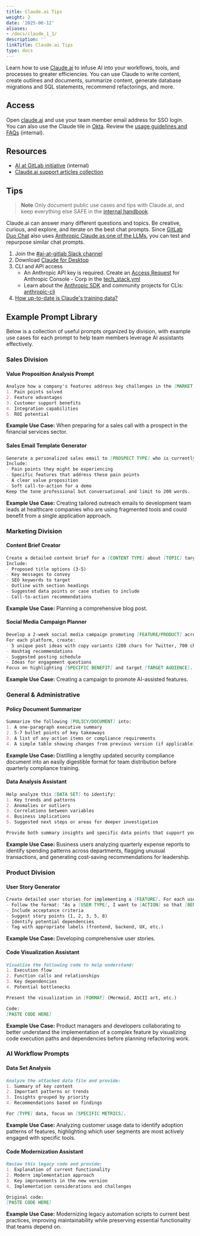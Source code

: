 ```yaml
---
title: Claude.ai Tips
weight: 2
date: '2025-06-12'
aliases:
- /docs/claude_1_1/
description: ''
linkTitle: Claude.ai Tips
type: docs
---
```


Learn how to use [Claude.ai](https://claude.ai/) to infuse AI into your workflows, tools, and processes to greater efficiencies. You can use Claude to write content, create outlines and documents, summarize content, generate database migrations and SQL statements, recommend refactorings, and more.

## Access

Open [claude.ai](https://claude.ai/) and use your team member email address for SSO login. You can also use the Claude tile in [Okta](/handbook/it/okta/). Review the [usage guidelines and FAQs](https://internal.gitlab.com/handbook/company/ai-at-gitlab/#usage-guidelines-and-faqs) (internal).

## Resources

- [AI at GitLab initiative](https://internal.gitlab.com/handbook/company/ai-at-gitlab/) (internal)
- [Claude.ai support articles collection](https://support.anthropic.com/en/collections/4078531-claude-ai)

## Tips

> **Note** Only document public use cases and tips with Claude.ai, and keep everything else SAFE in the [internal handbook](https://internal.gitlab.com/handbook/company/ai-at-gitlab/).

Claude.ai can answer many different questions and topics. Be creative, curious, and explore, and iterate on the best chat prompts. Since [GitLab Duo Chat](gitlab-duo.md) also uses [Anthropic Claude as one of the LLMs](https://docs.gitlab.com/ee/user/gitlab_duo_chat/), you can test and repurpose similar chat prompts.

1. Join the [#ai-at-gitlab Slack channel](https://gitlab.enterprise.slack.com/archives/C085M5071LG)
1. Download [Claude for Desktop](https://claude.ai/download)
1. CLI and API access
   - An Anthropic API key is required. Create an [Access Request](/handbook/it/end-user-services/onboarding-access-requests/access-requests/) for Anthropic Console - Corp in the [tech_stack.yml](https://gitlab.com/gitlab-com/www-gitlab-com/-/blob/master/data/tech_stack.yml)
   - Learn about the [Anthropic SDK](https://docs.anthropic.com/en/docs/initial-setup#install-the-sdk) and community projects for CLIs: [anthropic-cli](https://github.com/dvcrn/anthropic-cli)
1. [How up-to-date is Claude's training data?](https://support.anthropic.com/en/articles/8114494-how-up-to-date-is-claude-s-training-data)

## Example Prompt Library

Below is a collection of useful prompts organized by division, with example use cases for each prompt to help team members leverage AI assistants effectively.

### Sales Division

#### Value Proposition Analysis Prompt

```markdown
Analyze how a company's features address key challenges in the [MARKET SEGMENT] space. Focus on:
1. Pain points solved
2. Feature advantages
3. Customer support benefits
4. Integration capabilities
5. ROI potential
```

**Example Use Case:** When preparing for a sales call with a prospect in the financial services sector.

#### Sales Email Template Generator

```markdown
Generate a personalized sales email to [PROSPECT TYPE] who is currently using [CURRENT SOLUTION]. 
Include:
- Pain points they might be experiencing
- Specific features that address these pain points
- A clear value proposition
- Soft call-to-action for a demo
Keep the tone professional but conversational and limit to 200 words.
```

**Example Use Case:** Creating tailored outreach emails to development team leads at healthcare companies who are using fragmented tools and could benefit from a single application approach.

### Marketing Division

#### Content Brief Creator

```markdown
Create a detailed content brief for a [CONTENT TYPE] about [TOPIC] targeted at [AUDIENCE].
Include:
- Proposed title options (3-5)
- Key messages to convey
- SEO keywords to target
- Outline with section headings
- Suggested data points or case studies to include
- Call-to-action recommendations
```

**Example Use Case:** Planning a comprehensive blog post.

#### Social Media Campaign Planner

```markdown
Develop a 2-week social media campaign promoting [FEATURE/PRODUCT] across LinkedIn and Twitter.
For each platform, create:
- 5 unique post ideas with copy variants (280 chars for Twitter, 700 chars for LinkedIn)
- Hashtag recommendations
- Suggested posting schedule
- Ideas for engagement questions
Focus on highlighting [SPECIFIC BENEFIT] and target [TARGET AUDIENCE].
```

**Example Use Case:** Creating a campaign to promote AI-assisted features.

### General & Administrative

#### Policy Document Summarizer

```markdown
Summarize the following [POLICY/DOCUMENT] into:
1. A one-paragraph executive summary
2. 5-7 bullet points of key takeaways
3. A list of any action items or compliance requirements
4. A simple table showing changes from previous version (if applicable)
```

**Example Use Case:** Distilling a lengthy updated security compliance document into an easily digestible format for team distribution before quarterly compliance training.

#### Data Analysis Assistant

```markdown
Help analyze this [DATA SET] to identify:
1. Key trends and patterns
2. Anomalies or outliers
3. Correlations between variables
4. Business implications
5. Suggested next steps or areas for deeper investigation

Provide both summary insights and specific data points that support your analysis.
```

**Example Use Case:** Business users analyzing quarterly expense reports to identify spending patterns across departments, flagging unusual transactions, and generating cost-saving recommendations for leadership.

### Product Division

#### User Story Generator

```markdown
Create detailed user stories for implementing a [FEATURE]. For each user story:
- Follow the format: "As a [USER TYPE], I want to [ACTION] so that [BENEFIT]"
- Include acceptance criteria
- Suggest story points (1, 2, 3, 5, 8)
- Identify potential dependencies
- Tag with appropriate labels (frontend, backend, UX, etc.)
```

**Example Use Case:** Developing comprehensive user stories.

#### Code Visualization Assistant

```markdown
Visualize the following code to help understand:
1. Execution flow
2. Function calls and relationships
3. Key dependencies
4. Potential bottlenecks

Present the visualization in [FORMAT] (Mermaid, ASCII art, etc.)

Code:
[PASTE CODE HERE]
```

**Example Use Case:** Product managers and developers collaborating to better understand the implementation of a complex feature by visualizing code execution paths and dependencies before planning refactoring work.

### AI Workflow Prompts

#### Data Set Analysis

```markdown
Analyze the attached data file and provide:
1. Summary of key content
2. Important patterns or trends
3. Insights grouped by priority
4. Recommendations based on findings

For [TYPE] data, focus on [SPECIFIC METRICS].
```

**Example Use Case:** Analyzing customer usage data to identify adoption patterns of features, highlighting which user segments are most actively engaged with specific tools.

#### Code Modernization Assistant

```markdown
Review this legacy code and provide:
1. Explanation of current functionality
2. Modern implementation approach
3. Key improvements in the new version
4. Implementation considerations and challenges

Original code:
[PASTE CODE HERE]
```

**Example Use Case:** Modernizing legacy automation scripts to current best practices, improving maintainability while preserving essential functionality that teams depend on.
